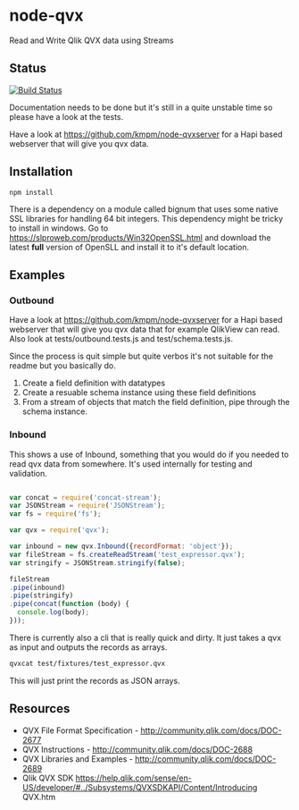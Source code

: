 node-qvx
=========
Read and Write Qlik QVX data using Streams

## Status
[![Build Status](https://travis-ci.org/kmpm/node-qvx.svg?branch=master)](https://travis-ci.org/kmpm/node-qvx)

Documentation needs to be done but it's still in a quite unstable time
so please have a look at the tests.

Have a look at https://github.com/kmpm/node-qvxserver for a Hapi based webserver that will give you qvx data.

Installation
------------

    npm install

There is a dependency on a module called bignum that uses some native SSL libraries
for handling 64 bit integers. This dependency might be tricky to install in windows.
Go to https://slproweb.com/products/Win32OpenSSL.html and download the latest __full__
version of OpenSLL and install it to it's default location.

Examples
---------
### Outbound
Have a look at https://github.com/kmpm/node-qvxserver for a 
Hapi based webserver that will give you qvx data that for example
QlikView can read. Also look at tests/outbound.tests.js and test/schema.tests.js.

Since the process is quit simple but quite verbos it's not suitable for the readme 
but you basically do.

1. Create a field definition with datatypes
2. Create a resuable schema instance using these field definitions 
3. From a stream of objects that match the field definition, pipe through
   the schema instance.


### Inbound
This shows a use of Inbound, something that you would do if you needed
to read qvx data from somewhere. It's used internally for testing and 
validation.

```javascript

var concat = require('concat-stream');
var JSONStream = require('JSONStream');
var fs = require('fs');

var qvx = require('qvx');

var inbound = new qvx.Inbound({recordFormat: 'object'});
var fileStream = fs.createReadStream('test_expressor.qvx');
var stringify = JSONStream.stringify(false);

fileStream
.pipe(inbound)
.pipe(stringify)
.pipe(concat(function (body) {
  console.log(body);
}));

```

There is currently also a cli that is really quick and dirty.
It just takes a qvx as input and outputs the records as arrays.

```bash
qvxcat test/fixtures/test_expressor.qvx

```
This will just print the records as JSON arrays.


Resources
---------
* QVX File Format Specification - http://community.qlik.com/docs/DOC-2677
* QVX Instructions - http://community.qlik.com/docs/DOC-2688
* QVX Libraries and Examples - http://community.qlik.com/docs/DOC-2689
* Qlik QVX SDK https://help.qlik.com/sense/en-US/developer/#../Subsystems/QVXSDKAPI/Content/Introducing QVX.htm
